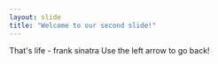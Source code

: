 ```yaml
---
layout: slide
title: "Welcome to our second slide!"
---
```

That's life - frank sinatra
Use the left arrow to go back!
